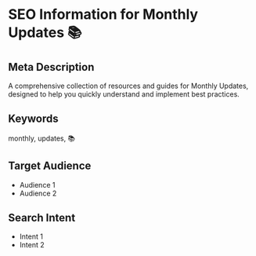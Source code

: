 # SEO Information for Monthly Updates 📚

## Meta Description
A comprehensive collection of resources and guides for Monthly Updates, designed to help you quickly understand and implement best practices.

## Keywords
monthly, updates, 📚

## Target Audience
- Audience 1
- Audience 2

## Search Intent
- Intent 1
- Intent 2

